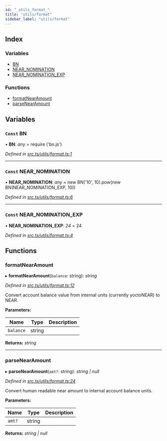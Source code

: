 ```yaml
---
id: "_utils_format_"
title: "utils/format"
sidebar_label: "utils/format"
---
```


## Index

### Variables

* [BN](_utils_format_.md#const-bn)
* [NEAR_NOMINATION](_utils_format_.md#const-near_nomination)
* [NEAR_NOMINATION_EXP](_utils_format_.md#const-near_nomination_exp)

### Functions

* [formatNearAmount](_utils_format_.md#formatnearamount)
* [parseNearAmount](_utils_format_.md#parsenearamount)

## Variables

### `Const` BN

• **BN**: *any* =  require ('bn.js')

*Defined in [src.ts/utils/format.ts:1](https://github.com/nearprotocol/nearlib/blob/fe97eb6/src.ts/utils/format.ts#L1)*

___

### `Const` NEAR_NOMINATION

• **NEAR_NOMINATION**: *any* =  new BN('10', 10).pow(new BN(NEAR_NOMINATION_EXP, 10))

*Defined in [src.ts/utils/format.ts:6](https://github.com/nearprotocol/nearlib/blob/fe97eb6/src.ts/utils/format.ts#L6)*

___

### `Const` NEAR_NOMINATION_EXP

• **NEAR_NOMINATION_EXP**: *24* = 24

*Defined in [src.ts/utils/format.ts:4](https://github.com/nearprotocol/nearlib/blob/fe97eb6/src.ts/utils/format.ts#L4)*

## Functions

###  formatNearAmount

▸ **formatNearAmount**(`balance`: string): *string*

*Defined in [src.ts/utils/format.ts:12](https://github.com/nearprotocol/nearlib/blob/fe97eb6/src.ts/utils/format.ts#L12)*

Convert account balance value from internal units (currently yoctoNEAR) to NEAR.

**Parameters:**

Name | Type | Description |
------ | ------ | ------ |
`balance` | string |   |

**Returns:** *string*

___

###  parseNearAmount

▸ **parseNearAmount**(`amt?`: string): *string | null*

*Defined in [src.ts/utils/format.ts:24](https://github.com/nearprotocol/nearlib/blob/fe97eb6/src.ts/utils/format.ts#L24)*

Convert human readable near amount to internal account balance units.

**Parameters:**

Name | Type | Description |
------ | ------ | ------ |
`amt?` | string |   |

**Returns:** *string | null*
